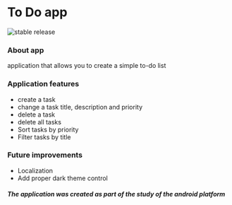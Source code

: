 # To Do app 
![stable release](https://img.shields.io/badge/Download-v1.0-blue)

### About app
application that allows you to create a simple to-do list

### Application features

* create a task
* change a task title, description and priority
* delete a task
* delete all tasks 
* Sort tasks by priority
* Filter tasks by title

### Future improvements

- Localization
- Add proper dark theme control

##### The application was created as part of the study of the android platform